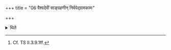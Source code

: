 +++
title = "06 वैश्वदेवीं साङ्ग्रहणीन् निर्वपेद्ग्रामकामः"

+++

<details><summary>थिते</summary>

6. One who desires to get (supremacy in the ) village should perform a collective offering to Viśvedevas.[^1]  

[^1]: Cf. TS II.3.9.1ff.  

</details>
